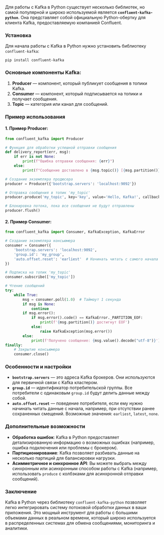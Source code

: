 Для работы с Kafka в Python существует несколько библиотек, но самой популярной и широко используемой является **`confluent-kafka-python`**. Она представляет собой официальную Python-обертку для клиента Kafka, предоставляемую компанией Confluent.

### Установка

Для начала работы с Kafka в Python нужно установить библиотеку `confluent-kafka`:
```
pip install confluent-kafka
```

### Основные компоненты Kafka:

1. **Producer** — компонент, который публикует сообщения в топики Kafka.
2. **Consumer** — компонент, который подписывается на топики и получает сообщения.
3. **Topic** — категория или канал для сообщений.

### Пример использования

#### 1. Пример Producer:
```python
from confluent_kafka import Producer

# Функция для обработки успешной отправки сообщения
def delivery_report(err, msg):
    if err is not None:
        print(f"Ошибка отправки сообщения: {err}")
    else:
        print(f"Сообщение доставлено в {msg.topic()} [{msg.partition()}]")

# Создание экземпляра продюсера
producer = Producer({'bootstrap.servers': 'localhost:9092'})

# Отправка сообщения в топик 'my_topic'
producer.produce('my_topic', key='key', value='Hello, Kafka!', callback=delivery_report)

# Блокировка потока, пока все сообщения не будут отправлены
producer.flush()
```
#### 2. Пример Consumer:
```python
from confluent_kafka import Consumer, KafkaException, KafkaError

# Создание экземпляра консьюмера
consumer = Consumer({
    'bootstrap.servers': 'localhost:9092',
    'group.id': 'my_group',
    'auto.offset.reset': 'earliest'  # Начинать читать с самого начала
})

# Подписка на топик 'my_topic'
consumer.subscribe(['my_topic'])

# Чтение сообщений
try:
    while True:
        msg = consumer.poll(1.0)  # Таймаут 1 секунда
        if msg is None:
            continue
        if msg.error():
            if msg.error().code() == KafkaError._PARTITION_EOF:
                print(f'{msg.partition()} достигнут EOF')
            else:
                raise KafkaException(msg.error())
        else:
            print(f'Получено сообщение: {msg.value().decode("utf-8")}')
finally:
    # Закрытие консьюмера
    consumer.close()
```
### Особенности и настройки

- **`bootstrap.servers`** — это адреса Kafka брокеров. Они используются для первичной связи с Kafka кластером.
- **`group.id`** — идентификатор потребительской группы. Все потребители с одинаковым `group.id` будут делить данные между собой.
- **`auto.offset.reset`** — поведение потребителя, если ему нужно начинать читать данные с начала, например, при отсутствии ранее сохраненных смещений. Возможные значения: `earliest`, `latest`, `none`.

### Дополнительные возможности

- **Обработка ошибок**: Kafka в Python предоставляет детализированную информацию о возможных ошибках (например, ошибка подключения или проблемы с брокером).
- **Партиционирование**: Kafka позволяет разбивать данные на несколько партиций для балансировки нагрузки.
- **Асимметричное и синхронное API**: Вы можете выбрать между синхронным или асинхронным способом работы с Kafka (например, использовать `produce` с колбэками для асинхронной отправки сообщений).

### Заключение

Kafka в Python через библиотеку `confluent-kafka-python` позволяет легко интегрировать систему потоковой обработки данных в ваши приложения. Это мощный инструмент для работы с большими объемами данных в реальном времени, который широко используется в распределенных системах для обмена сообщениями, мониторинга и аналитики.